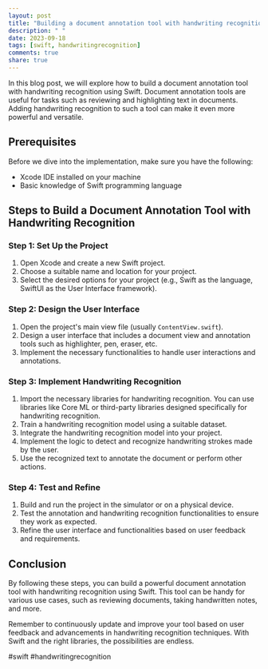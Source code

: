 ```yaml
---
layout: post
title: "Building a document annotation tool with handwriting recognition in Swift"
description: " "
date: 2023-09-18
tags: [swift, handwritingrecognition]
comments: true
share: true
---
```


In this blog post, we will explore how to build a document annotation tool with handwriting recognition using Swift. Document annotation tools are useful for tasks such as reviewing and highlighting text in documents. Adding handwriting recognition to such a tool can make it even more powerful and versatile.

## Prerequisites

Before we dive into the implementation, make sure you have the following:

- Xcode IDE installed on your machine
- Basic knowledge of Swift programming language

## Steps to Build a Document Annotation Tool with Handwriting Recognition

### Step 1: Set Up the Project

1. Open Xcode and create a new Swift project.
2. Choose a suitable name and location for your project.
3. Select the desired options for your project (e.g., Swift as the language, SwiftUI as the User Interface framework).

### Step 2: Design the User Interface

1. Open the project's main view file (usually `ContentView.swift`).
2. Design a user interface that includes a document view and annotation tools such as highlighter, pen, eraser, etc.
3. Implement the necessary functionalities to handle user interactions and annotations.

### Step 3: Implement Handwriting Recognition

1. Import the necessary libraries for handwriting recognition. You can use libraries like Core ML or third-party libraries designed specifically for handwriting recognition.
2. Train a handwriting recognition model using a suitable dataset.
3. Integrate the handwriting recognition model into your project.
4. Implement the logic to detect and recognize handwriting strokes made by the user.
5. Use the recognized text to annotate the document or perform other actions.

### Step 4: Test and Refine

1. Build and run the project in the simulator or on a physical device.
2. Test the annotation and handwriting recognition functionalities to ensure they work as expected.
3. Refine the user interface and functionalities based on user feedback and requirements.

## Conclusion

By following these steps, you can build a powerful document annotation tool with handwriting recognition using Swift. This tool can be handy for various use cases, such as reviewing documents, taking handwritten notes, and more.

Remember to continuously update and improve your tool based on user feedback and advancements in handwriting recognition techniques. With Swift and the right libraries, the possibilities are endless.

#swift #handwritingrecognition